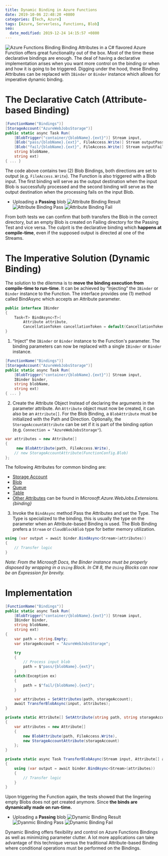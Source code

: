 ```yaml
---
title: Dynamic Binding in Azure Functions
date: 2019-10-06 22:48:20 +0800
categories: [Tech, Azure]
tags: [Azure, Serverless, Functions, Blob]
seo:
  date_modified: 2019-12-24 14:15:57 +0800
---
```


![Azure Functions Binding](https://drive.google.com/uc?export=view&id=1Ba3ZR6SyMFvhSZ2ubmAghuyOH_KxIDrp)
Binding Attributes in a C# flavored Azure Function offers great functionality out of the box. Most of the time these declarative bindings are enough. The deal of having a declarative implementation arises when you want more control on the binding or when and how it is going to be triggered. Digging under the hood, these Binding Attributes can be replaced with `IBinder` or `Binder` instance which allows for imperative dynamic binding.

# The Declarative Catch (Attribute-based Binding)
```csharp
[FunctionName("Bindings")]
[StorageAccount("AzureWebJobsStorage")]
public static async Task Run(
    [BlobTrigger("container/{blobName}.{ext}")] Stream input,
    [Blob("pass/{blobName}.{ext}", FileAccess.Write)] Stream outputPass,
    [Blob("fail/{blobName}.{ext}", FileAccess.Write)] Stream outputFail,
    string blobName,
    string ext)
{ ... }
```

The code above contains two (2) Blob Bindings, both directions are set to output (e.g. `FileAccess.Write`). The Function is also triggered with a Blob input. The first binding will serve as the output destination when the input Blob is successfully processed and the second binding will serve as the output destination when the processing fails on the input Blob.

- Uploading a __Passing__ blob
![Attribute Binding Result](https://drive.google.com/uc?export=view&id=1X69Aad1RyPVM5TrPT7Gz2pflR0uuPiLI)
![Attribute Binding Pass](https://drive.google.com/uc?export=view&id=1EJI2d1gZAFcMr0QdcqNmGJ0DKTypEu-8)
![Attribute Binding Fail](https://drive.google.com/uc?export=view&id=1xHUU371Bm_NQdh7fOcroMHNV3Zt7zpIX)

From both tests we can confirm that both transfers the Blob in the correct directory, but an empty Blob is created on Failing directory for the Passing Test and vice versa. The culprit is the declarative binding which __happens at compile-time__, even if the supposed output is directed at one of the Streams.

# The Imperative Solution (Dynamic Binding)
The solution to the dilemma is to __move the binding execution from compile-time to run-time__. It can be achieved by “Injecting” the `IBinder` or `Binder` instance to the Function. The interface provides one (1) method called BindAsync which accepts an Attribute parameter.
```csharp
public interface IBinder
{
    Task<T> BindAsync<T>(
        Attribute attribute, 
        CancellationToken cancellationToken = default(CancellationToken));
}
```

1. “Inject” the `IBinder` or `Binder` instance to the Function's parameter. 
The binding parameters can now be replaced with a single `IBinder` or `Binder` instance.
```csharp
[FunctionName("Bindings")]
[StorageAccount("AzureWebJobsStorage")]
public static async Task Run(
    [BlobTrigger("container/{blobName}.{ext}")] Stream input,
    IBinder binder,
    string blobName,
    string ext)
{ ... }
```

2. Create the Attribute Object
Instead of declaring the arguments in the parameter attribute. An `Attribute` object must now be created, it can also be an `Attribute[]`. For the Blob Binding, a `BlobAttribute` must be initialized with the Path and Direction. Optionally, the `StorageAccountAttribute` can be set if it is part of the binding option (e.g. `Connection = "AzureWebJobsStorage"`). 
```csharp
var attributes = new Attribute[]
{
     new BlobAttribute(path, FileAccess.Write),
    // new StorageAccountAttribute(FunctionConfig.Blob)
};
```
The following Attributes for common binding are:
- [Storage Account](https://github.com/Azure/azure-webjobs-sdk/blob/b798412ad74ba97cf2d85487ae8479f277bdd85c/src/Microsoft.Azure.WebJobs/StorageAccountAttribute.cs)
- [Blob](https://github.com/Azure/azure-webjobs-sdk/blob/dev/src/Microsoft.Azure.WebJobs.Extensions.Storage/Blobs/BlobAttribute.cs)
- [Queue](https://github.com/Azure/azure-webjobs-sdk/blob/dev/src/Microsoft.Azure.WebJobs.Extensions.Storage/Queues/QueueAttribute.cs)
- [Table](https://github.com/Azure/azure-webjobs-sdk/blob/dev/src/Microsoft.Azure.WebJobs.Extensions.Storage/Tables/TableAttribute.cs)
- [Other Attributes](https://docs.microsoft.com/en-us/azure/azure-functions/functions-triggers-bindings#supported-bindings) can be found in _Microsoft.Azure.WebJobs.Extensions.{binding}_

3. Invoke the `BindAsync` method
Pass the Attributes and set the Type. The Type is specialized to the binding, this is usually the type on the parameter when an Attribute-based Binding is used. The Blob Binding prefers a `Stream` or `CloudBlockBlob` type for better memory utilization.
```csharp
using (var output = await binder.BindAsync<Stream>(attributes))
{
    // Transfer logic
}
```
_Note: From the Microsoft Docs, the Binder instance must be properly disposed by wrapping in a `Using` Block. In C# 8, the `Using` Blocks can now be an Expression for brevity._

# Implementation
```csharp
[FunctionName("Bindings")]
public static async Task Run(
    [BlobTrigger("container/{blobName}.{ext}")] Stream input,
    IBinder binder,
    string blobName,
    string ext)
{
    var path = string.Empty;
    var storageAccount = "AzureWebJobsStorage";

    try
    {
        // Process input blob
        path = $"pass/{blobName}.{ext}";
    }
    catch(Exception ex)
    {
        path = $"fail/{blobName}.{ext}";
    }

    var attributes = SetAttributes(path, storageAccount);
    await TransferBlobAsync(input, attributes);
}

private static Attribute[] SetAttribute(string path, string storageAccount)
{
    var attributes = new Attribute[]
    {
        new BlobAttribute(path, FileAccess.Write),
        new StorageAccountAttribute(storageAccount)
    };
}

private static async Task TransferBlobAsync(Stream input, Attribute[] attributes)
{
    using (var output = await binder.BindAsync<Stream>(attributes))
    {
        // Transfer logic
    }
}
```
Upon triggering the Function again, the tests showed that the lingering empty Blobs does not get created anymore. Since __the binds are dynamically made on run-time.__

- Uploading a __Passing__ blob
![Dynamic Binding Result](https://drive.google.com/uc?export=view&id=1RfBhgVpIdbZV3PIprugpeeh-O2xH8Uiy)
![Dyanmic Binding Pass](https://drive.google.com/uc?export=view&id=1EJI2d1gZAFcMr0QdcqNmGJ0DKTypEu-8)
![Dynamic Binding Fail](https://drive.google.com/uc?export=view&id=1CfCvX1h1aW1i-NzDKJuu6mM-JyLsmzjp)

Dynamic Binding offers flexibility and control on Azure Functions Bindings as well as minimizing parameter clutter. A lot more applications can take advantage of this technique versus the traditional Attribute-based Binding where conditional operations must be performed on the Bindings.  

